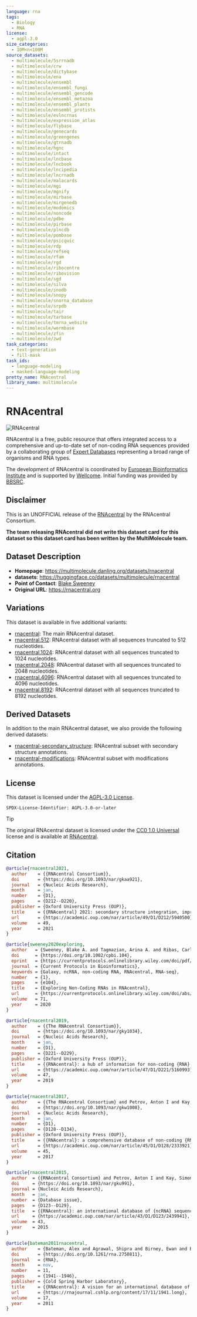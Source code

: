 ```yaml
---
language: rna
tags:
  - Biology
  - RNA
license:
  - agpl-3.0
size_categories:
  - 10M<n<100M
source_datasets:
  - multimolecule/5srrnadb
  - multimolecule/crw
  - multimolecule/dictybase
  - multimolecule/ena
  - multimolecule/ensembl
  - multimolecule/ensembl_fungi
  - multimolecule/ensembl_gencode
  - multimolecule/ensembl_metazoa
  - multimolecule/ensembl_plants
  - multimolecule/ensembl_protists
  - multimolecule/evlncrnas
  - multimolecule/expression_atlas
  - multimolecule/flybase
  - multimolecule/genecards
  - multimolecule/greengenes
  - multimolecule/gtrnadb
  - multimolecule/hgnc
  - multimolecule/intact
  - multimolecule/lncbase
  - multimolecule/lncbook
  - multimolecule/lncipedia
  - multimolecule/lncrnadb
  - multimolecule/malacards
  - multimolecule/mgi
  - multimolecule/mgnify
  - multimolecule/mirbase
  - multimolecule/mirgenedb
  - multimolecule/modomics
  - multimolecule/noncode
  - multimolecule/pdbe
  - multimolecule/pirbase
  - multimolecule/plncdb
  - multimolecule/pombase
  - multimolecule/psicquic
  - multimolecule/rdp
  - multimolecule/refseq
  - multimolecule/rfam
  - multimolecule/rgd
  - multimolecule/ribocentre
  - multimolecule/ribovision
  - multimolecule/sgd
  - multimolecule/silva
  - multimolecule/snodb
  - multimolecule/snopy
  - multimolecule/snorna_database
  - multimolecule/srpdb
  - multimolecule/tair
  - multimolecule/tarbase
  - multimolecule/tmrna_website
  - multimolecule/wormbase
  - multimolecule/zfin
  - multimolecule/zwd
task_categories:
  - text-generation
  - fill-mask
task_ids:
  - language-modeling
  - masked-language-modeling
pretty_name: RNAcentral
library_name: multimolecule
---
```


# RNAcentral

![RNAcentral](https://rnacentral.org/static/img/expert-databases.png)

RNAcentral is a free, public resource that offers integrated access to a comprehensive and up-to-date set of non-coding RNA sequences provided by a collaborating group of [Expert Databases](https://rnacentral.org/expert-databases) representing a broad range of organisms and RNA types.

The development of RNAcentral is coordinated by [European Bioinformatics Institute](http://www.ebi.ac.uk) and is supported by [Wellcome](https://wellcome.ac.uk). Initial funding was provided by [BBSRC](https://bbsrc.ukri.org).

## Disclaimer

This is an UNOFFICIAL release of the [RNAcentral](https://rnacentral.org) by the RNAcentral Consortium.

**The team releasing RNAcentral did not write this dataset card for this dataset so this dataset card has been written by the MultiMolecule team.**

## Dataset Description

- **Homepage**: https://multimolecule.danling.org/datasets/rnacentral
- **datasets**: https://huggingface.co/datasets/multimolecule/rnacentral
- **Point of Contact**: [Blake Sweeney](https://www.ebi.ac.uk/people/person/blake-sweeney)
- **Original URL**: https://rnacentral.org

## Variations

This dataset is available in five additional variants:

- [rnacentral](https://huggingface.co/datasets/multimolecule/rnacentral): The main RNAcentral dataset.
- [rnacentral.512](https://huggingface.co/datasets/multimolecule/rnacentral.512): RNAcentral dataset with all sequences truncated to 512 nucleotides.
- [rnacentral.1024](https://huggingface.co/datasets/multimolecule/rnacentral.1024): RNAcentral dataset with all sequences truncated to 1024 nucleotides.
- [rnacentral.2048](https://huggingface.co/datasets/multimolecule/rnacentral.2048): RNAcentral dataset with all sequences truncated to 2048 nucleotides.
- [rnacentral.4096](https://huggingface.co/datasets/multimolecule/rnacentral.4096): RNAcentral dataset with all sequences truncated to 4096 nucleotides.
- [rnacentral.8192](https://huggingface.co/datasets/multimolecule/rnacentral.8192): RNAcentral dataset with all sequences truncated to 8192 nucleotides.

## Derived Datasets

In addition to the main RNAcentral dataset, we also provide the following derived datasets:

- [rnacentral-secondary_structure](https://huggingface.co/datasets/multimolecule/rnacentral-secondary_structure): RNAcentral subset with secondary structure annotations.
- [rnacentral-modifications](https://huggingface.co/datasets/multimolecule/rnacentral-modifications): RNAcentral subset with modifications annotations.

## License

This dataset is licensed under the [AGPL-3.0 License](https://www.gnu.org/licenses/agpl-3.0.html).

```spdx
SPDX-License-Identifier: AGPL-3.0-or-later
```

> [!TIP]
> The original RNAcentral dataset is licensed under the [CC0 1.0 Universal](https://creativecommons.org/publicdomain/zero/1.0) license and is available at [RNAcentral](https://rnacentral.org).

## Citation

```bibtex
@article{rnacentral2021,
  author    = {{RNAcentral Consortium}},
  doi       = {https://doi.org/10.1093/nar/gkaa921},
  journal   = {Nucleic Acids Research},
  month     = jan,
  number    = {D1},
  pages     = {D212--D220},
  publisher = {Oxford University Press (OUP)},
  title     = {{RNAcentral} 2021: secondary structure integration, improved sequence search and new member databases},
  url       = {https://academic.oup.com/nar/article/49/D1/D212/5940500},
  volume    = 49,
  year      = 2021
}

@article{sweeney2020exploring,
  author   = {Sweeney, Blake A. and Tagmazian, Arina A. and Ribas, Carlos E. and Finn, Robert D. and Bateman, Alex and Petrov, Anton I.},
  doi      = {https://doi.org/10.1002/cpbi.104},
  eprint   = {https://currentprotocols.onlinelibrary.wiley.com/doi/pdf/10.1002/cpbi.104},
  journal  = {Current Protocols in Bioinformatics},
  keywords = {Galaxy, ncRNA, non-coding RNA, RNAcentral, RNA-seq},
  number   = {1},
  pages    = {e104},
  title    = {Exploring Non-Coding RNAs in RNAcentral},
  url      = {https://currentprotocols.onlinelibrary.wiley.com/doi/abs/10.1002/cpbi.104},
  volume   = 71,
  year     = 2020
}

@article{rnacentral2019,
  author    = {{The RNAcentral Consortium}},
  doi       = {https://doi.org/10.1093/nar/gky1034},
  journal   = {Nucleic Acids Research},
  month     = jan,
  number    = {D1},
  pages     = {D221--D229},
  publisher = {Oxford University Press (OUP)},
  title     = {{RNAcentral}: a hub of information for non-coding {RNA} sequences},
  url       = {https://academic.oup.com/nar/article/47/D1/D221/5160993},
  volume    = 47,
  year      = 2019
}

@article{rnacentral2017,
  author    = {{The RNAcentral Consortium} and Petrov, Anton I and Kay, Simon J E and Kalvari, Ioanna and Howe, Kevin L and Gray, Kristian A and Bruford, Elspeth A and Kersey, Paul J and Cochrane, Guy and Finn, Robert D and Bateman, Alex and Kozomara, Ana and Griffiths-Jones, Sam and Frankish, Adam and Zwieb, Christian W and Lau, Britney Y and Williams, Kelly P and Chan, Patricia Pand Lowe, Todd M and Cannone, Jamie J and Gutell, Robin and Machnicka, Magdalena A and Bujnicki, Janusz M and Yoshihama, Maki and Kenmochi, Naoya and Chai, Benli and Cole, James R and Szymanski, Maciej and Karlowski, Wojciech M and Wood, Valerie and Huala, Eva and Berardini, Tanya Z and Zhao, Yi and Chen, Runsheng and Zhu, Weimin and Paraskevopoulou, Maria D and Vlachos, Ioannis S and Hatzigeorgiou, Artemis G and Ma, Lina and Zhang, Zhang and Puetz, Joern and Stadler, Peter F and McDonald, Daniel and Basu, Siddhartha and Fey, Petra and Engel, Stacia R and Cherry, J Michael and Volders, Pieter-Jan and Mestdagh, Pieter and Wower, Jacek and Clark, Michael B and Quek, Xiu Cheng and Dinger, Marcel E},
  doi       = {https://doi.org/10.1093/nar/gkw1008},
  journal   = {Nucleic Acids Research},
  month     = jan,
  number    = {D1},
  pages     = {D128--D134},
  publisher = {Oxford University Press (OUP)},
  title     = {{RNAcentral}: a comprehensive database of non-coding {RNA} sequences},
  url       = {https://academic.oup.com/nar/article/45/D1/D128/2333921},
  volume    = 45,
  year      = 2017
}

@article{rnacentral2015,
  author  = {{RNAcentral Consortium} and Petrov, Anton I and Kay, Simon J E and Gibson, Richard and Kulesha, Eugene and Staines, Dan and Bruford, Elspeth A and Wright, Mathew W and Burge, Sarah and Finn, Robert D and Kersey, Paul J and Cochrane, Guy and Bateman, Alex and Griffiths-Jones, Sam and Harrow, Jennifer and Chan, Patricia P and Lowe, Todd M and Zwieb, Christian W and Wower, Jacek and Williams, Kelly P and Hudson, Corey M and Gutell, Robin and Clark, Michael B and Dinger, Marcel and Quek, Xiu Cheng and Bujnicki, Janusz M and Chua, Nam-Hai and Liu, Jun and Wang, Huan and Skogerb{\o}, Geir and Zhao, Yi and Chen, Runsheng and Zhu, Weimin and Cole, James R and Chai, Benli and Huang, Hsien-Da and Huang, His-Yuan and Cherry, J Michael and Hatzigeorgiou, Artemis and Pruitt, Kim D},
  doi     = {https://doi.org/10.1093/nar/gku991},
  journal = {Nucleic Acids Research},
  month   = jan,
  number  = {Database issue},
  pages   = {D123--D129},
  title   = {{RNAcentral}: an international database of {ncRNA} sequences},
  url     = {https://academic.oup.com/nar/article/43/D1/D123/2439941},
  volume  = 43,
  year    = 2015
}

@article{bateman2011rnacentral,
  author    = {Bateman, Alex and Agrawal, Shipra and Birney, Ewan and Bruford, Elspeth A and Bujnicki, Janusz M and Cochrane, Guy and Cole, James R and Dinger, Marcel E and Enright, Anton J and Gardner, Paul P and Gautheret, Daniel and Griffiths-Jones, Sam and Harrow, Jen and Herrero, Javier and Holmes, Ian H and Huang, Hsien-Da and Kelly, Krystyna A and Kersey, Paul and Kozomara, Ana and Lowe, Todd M and Marz, Manja and Moxon, Simon andPruitt, Kim D and Samuelsson, Tore and Stadler, Peter F and Vilella, Albert J and Vogel, Jan-Hinnerk and Williams, Kelly P and Wright, Mathew W and Zwieb, Christian},
  doi       = {https://doi.org/10.1261/rna.2750811},
  journal   = {RNA},
  month     = nov,
  number    = 11,
  pages     = {1941--1946},
  publisher = {Cold Spring Harbor Laboratory},
  title     = {{RNAcentral}: A vision for an international database of {RNA} sequences},
  url       = {https://rnajournal.cshlp.org/content/17/11/1941.long},
  volume    = 17,
  year      = 2011
}
```

